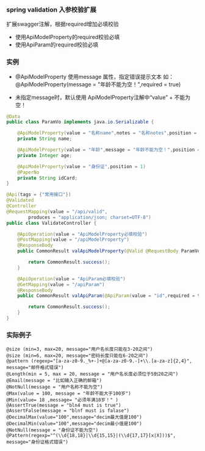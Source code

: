 ### spring validation  入参校验扩展

扩展swagger注解，根据required增加必填校验

- 使用ApiModelProperty的required校验必填
- 使用ApiParam的required校验必填

### 实例
- @ApiModelProperty 使用message 属性，指定错误提示文本
  如：@ApiModelProperty(message = "年龄不能为空！",required = true)

- 未指定message时，默认使用 ApiModelProperty注解中“value” + 不能为空！
  
```java
@Data
public class ParamVo implements java.io.Serializable {

    @ApiModelProperty(value = "名称name",notes = "名称notes",position = 1,required = true)
    private String name;

    @ApiModelProperty(value = "年龄",message = "年龄不能为空！",position = 1,required = true)
    private Integer age;

    @ApiModelProperty(value = "身份证",position = 1)
    @PaperNo
    private String idCard;
}
```

```java
@Api(tags = {"常用接口"})
@Validated
@Controller
@RequestMapping(value = "/api/valid",
        produces = "application/json; charset=UTF-8")
public class ValidateController {

	@ApiOperation(value = "ApiModelProperty必填校验")
    @PostMapping(value = "/apiModelProperty")
	@ResponseBody
    public CommonResult valApiModelProperty(@Valid @RequestBody ParamVo paramVo) {

        return CommonResult.success();
    }

    @ApiOperation(value = "ApiParam必填校验")
    @GetMapping(value = "/apiParam")
    @ResponseBody
    public CommonResult valApiParam(@ApiParam(value = "id",required = true) String id) {

        return CommonResult.success();
    }
}
```

     
### 实际例子

	@size (min=3, max=20, message="用户名长度只能在3-20之间")
	@size (min=6, max=20, message="密码长度只能在6-20之间")
	@pattern (regexp="[a-za-z0-9._%+-]+@[a-za-z0-9.-]+\\.[a-za-z]{2,4}", message="邮件格式错误")
	@Length(min = 5, max = 20, message = "用户名长度必须位于5到20之间")  
	@Email(message = "比如输入正确的邮箱")  
	@NotNull(message = "用户名称不能为空")
	@Max(value = 100, message = "年龄不能大于100岁")
	@Min(value= 18 ,message= "必须年满18岁！" )  
	@AssertTrue(message = "bln4 must is true")
	@AssertFalse(message = "blnf must is falase")
	@DecimalMax(value="100",message="decim最大值是100")
	@DecimalMin(value="100",message="decim最小值是100")
	@NotNull(message = "身份证不能为空")
	@Pattern(regexp="^(\\d{18,18}|\\d{15,15}|(\\d{17,17}[x|X]))$", message="身份证格式错误")
     
